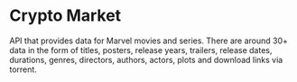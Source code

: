 # Crypto Market

API that provides data for Marvel movies and series. There are around 30+ data in the form of titles, posters, release years, trailers, release dates, durations, genres, directors, authors, actors, plots and download links via torrent.
